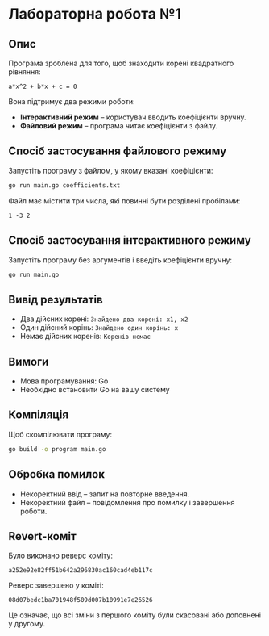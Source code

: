 # Лабораторна робота №1

## Опис
Програма зроблена для того, щоб знаходити корені квадратного рівняння:

```
a*x^2 + b*x + c = 0
```

Вона підтримує два режими роботи:
- **Інтерактивний режим** – користувач вводить коефіцієнти вручну.
- **Файловий режим** – програма читає коефіцієнти з файлу.

## Спосіб застосування файлового режиму 
Запустіть програму з файлом, у якому вказані коефіцієнти:
```sh
go run main.go coefficients.txt
```
Файл має містити три числа, які повинні бути розділені пробілами:
```
1 -3 2
```

## Спосіб застосування інтерактивного режиму

Запустіть програму без аргументів і введіть коефіцієнти вручну:
```sh
go run main.go
```

## Вивід результатів
- Два дійсних корені: `Знайдено два корені: x1, x2`
- Один дійсний корінь: `Знайдено один корінь: x`
- Немає дійсних коренів: `Коренів немає`

## Вимоги
- Мова програмування: Go
- Необхідно встановити Go на вашу систему

## Компіляція
Щоб скомпілювати програму:
```sh
go build -o program main.go
```

## Обробка помилок
- Некоректний ввід – запит на повторне введення.
- Некоректний файл – повідомлення про помилку і завершення роботи.

## Revert-коміт
Було виконано реверс коміту:

``` 
a252e92e82ff51b642a296830ac160cad4eb117c
```

Реверс завершено у коміті:

```
08d07bedc1ba701948f509d007b10991e7e26526 
```

Це означає, що всі зміни з першого коміту були скасовані або доповнені у другому.
